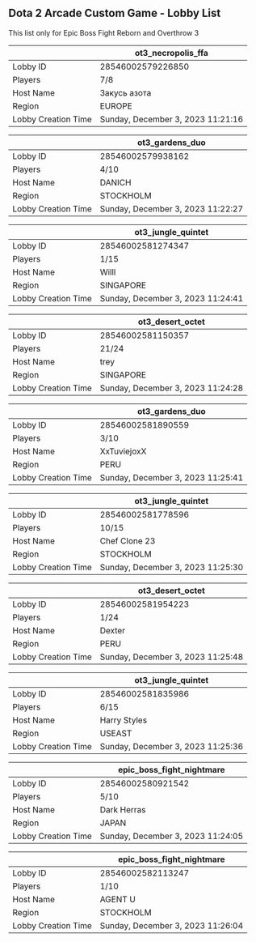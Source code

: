 ## Dota 2 Arcade Custom Game - Lobby List

This list only for Epic Boss Fight Reborn and Overthrow 3

|  | ot3_necropolis_ffa |
| ------ | ------ |
| Lobby ID | 28546002579226850 |
| Players | 7/8 |
| Host Name | Закусь азота |
| Region | EUROPE |
| Lobby Creation Time | Sunday, December 3, 2023 11:21:16 |


|  | ot3_gardens_duo |
| ------ | ------ |
| Lobby ID | 28546002579938162 |
| Players | 4/10 |
| Host Name | DANICH |
| Region | STOCKHOLM |
| Lobby Creation Time | Sunday, December 3, 2023 11:22:27 |


|  | ot3_jungle_quintet |
| ------ | ------ |
| Lobby ID | 28546002581274347 |
| Players | 1/15 |
| Host Name | Willl |
| Region | SINGAPORE |
| Lobby Creation Time | Sunday, December 3, 2023 11:24:41 |


|  | ot3_desert_octet |
| ------ | ------ |
| Lobby ID | 28546002581150357 |
| Players | 21/24 |
| Host Name | trey |
| Region | SINGAPORE |
| Lobby Creation Time | Sunday, December 3, 2023 11:24:28 |


|  | ot3_gardens_duo |
| ------ | ------ |
| Lobby ID | 28546002581890559 |
| Players | 3/10 |
| Host Name | XxTuviejoxX |
| Region | PERU |
| Lobby Creation Time | Sunday, December 3, 2023 11:25:41 |


|  | ot3_jungle_quintet |
| ------ | ------ |
| Lobby ID | 28546002581778596 |
| Players | 10/15 |
| Host Name | Chef Clone 23 |
| Region | STOCKHOLM |
| Lobby Creation Time | Sunday, December 3, 2023 11:25:30 |


|  | ot3_desert_octet |
| ------ | ------ |
| Lobby ID | 28546002581954223 |
| Players | 1/24 |
| Host Name | Dexter |
| Region | PERU |
| Lobby Creation Time | Sunday, December 3, 2023 11:25:48 |


|  | ot3_jungle_quintet |
| ------ | ------ |
| Lobby ID | 28546002581835986 |
| Players | 6/15 |
| Host Name | Harry Styles |
| Region | USEAST |
| Lobby Creation Time | Sunday, December 3, 2023 11:25:36 |


|  | epic_boss_fight_nightmare |
| ------ | ------ |
| Lobby ID | 28546002580921542 |
| Players | 5/10 |
| Host Name | Dark Herras |
| Region | JAPAN |
| Lobby Creation Time | Sunday, December 3, 2023 11:24:05 |


|  | epic_boss_fight_nightmare |
| ------ | ------ |
| Lobby ID | 28546002582113247 |
| Players | 1/10 |
| Host Name | AGENT U |
| Region | STOCKHOLM |
| Lobby Creation Time | Sunday, December 3, 2023 11:26:04 |


